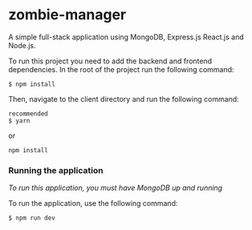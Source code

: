 # zombie-manager

A simple full-stack application using MongoDB, Express.js React.js and Node.js.

To run this project you need to add the backend and frontend dependencies.
In the root of the project run the following command:

```
$ npm install
```

Then, navigate to the client directory and run the following command:

```
recommended
$ yarn
```
or
```
npm install
```

### Running the application

*To run this application, you must have MongoDB up and running*

To run the application, use the following command:

```
$ npm run dev
```
